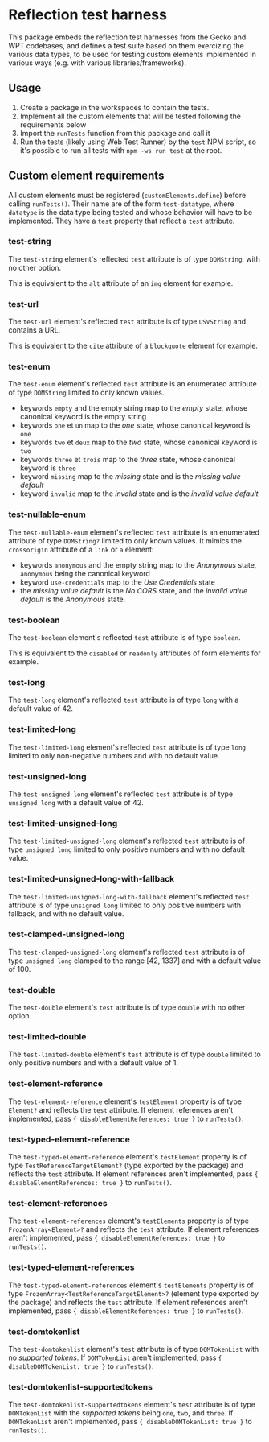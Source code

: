 # Reflection test harness

This package embeds the reflection test harnesses from the Gecko and WPT codebases,
and defines a test suite based on them exercizing the various data types,
to be used for testing custom elements implemented in various ways
(e.g. with various libraries/frameworks).

## Usage

1. Create a package in the workspaces to contain the tests.
2. Implement all the custom elements that will be tested
   following the requirements below
3. Import the `runTests` function from this package and call it
4. Run the tests (likely using Web Test Runner) by the `test` NPM script,
   so it's possible to run all tests with `npm -ws run test` at the root.

## Custom element requirements

All custom elements must be registered (`customElements.define`) before calling `runTests()`.
Their name are of the form `test-datatype`, where `datatype` is the data type being tested and whose behavior will have to be implemented.
They have a `test` property that reflect a `test` attribute.

### test-string

The `test-string` element's reflected `test` attribute is of type `DOMString`, with no other option.

This is equivalent to the `alt` attribute of an `img` element for example.

### test-url

The `test-url` element's reflected `test` attribute is of type `USVString` and contains a URL.

This is equivalent to the `cite` attribute of a `blockquote` element for example.

### test-enum

The `test-enum` element's reflected `test` attribute is an enumerated attribute of type `DOMString` limited to only known values.

- keywords `empty` and the empty string map to the _empty_ state, whose canonical keyword is the empty string
- keywords `one` et `un` map to the _one_ state, whose canonical keyword is `one`
- keywords `two` et `deux` map to the _two_ state, whose canonical keyword is `two`
- keywords `three` et `trois` map to the _three_ state, whose canonical keyword is `three`
- keyword `missing` map to the _missing_ state and is the _missing value default_
- keyword `invalid` map to the _invalid_ state and is the _invalid value default_

### test-nullable-enum

The `test-nullable-enum` element's reflected `test` attribute is an enumerated attribute of type `DOMString?` limited to only known values.
It mimics the `crossorigin` attribute of a `link` or `a` element:

- keywords `anonymous` and the empty string map to the _Anonymous_ state, `anonymous` being the canonical keyword
- keyword `use-credentials` map to the _Use Credentials_ state
- the _missing value default_ is the _No CORS_ state, and the _invalid value default_ is the _Anonymous_ state.

### test-boolean

The `test-boolean` element's reflected `test` attribute is of type `boolean`.

This is equivalent to the `disabled` or `readonly` attributes of form elements for example.

### test-long

The `test-long` element's reflected `test` attribute is of type `long` with a default value of 42.

### test-limited-long

The `test-limited-long` element's reflected `test` attribute is of type `long` limited to only non-negative numbers and with no default value.

### test-unsigned-long

The `test-unsigned-long` element's reflected `test` attribute is of type `unsigned long` with a default value of 42.

### test-limited-unsigned-long

The `test-limited-unsigned-long` element's reflected `test` attribute is of type `unsigned long` limited to only positive numbers and with no default value.

### test-limited-unsigned-long-with-fallback

The `test-limited-unsigned-long-with-fallback` element's reflected `test` attribute is of type `unsigned long` limited to only positive numbers with fallback, and with no default value.

### test-clamped-unsigned-long

The `test-clamped-unsigned-long` element's reflected `test` attribute is of type `unsigned long` clamped to the range [42, 1337] and with a default value of 100.

### test-double

The `test-double` element's `test` attribute is of type `double` with no other option.

### test-limited-double

The `test-limited-double` element's `test` attribute is of type `double` limited to only positive numbers and with a default value of 1.

### test-element-reference

The `test-element-reference` element's `testElement` property is of type `Element?` and reflects the `test` attribute.
If element references aren't implemented, pass `{ disableElementReferences: true }` to `runTests()`.

### test-typed-element-reference

The `test-typed-element-reference` element's `testElement` property is of type `TestReferenceTargetElement?` (type exported by the package) and reflects the `test` attribute.
If element references aren't implemented, pass `{ disableElementReferences: true }` to `runTests()`.

### test-element-references

The `test-element-references` element's `testElements` property is of type `FrozenArray<Element>?` and reflects the `test` attribute.
If element references aren't implemented, pass `{ disableElementReferences: true }` to `runTests()`.

### test-typed-element-references

The `test-typed-element-references` element's `testElements` property is of type `FrozenArray<TestReferenceTargetElement>?` (element type exported by the package) and reflects the `test` attribute.
If element references aren't implemented, pass `{ disableElementReferences: true }` to `runTests()`.

### test-domtokenlist

The `test-domtokenlist` element's `test` attribute is of type `DOMTokenList` with no _supported tokens_. If `DOMTokenList` aren't implemented, pass `{ disableDOMTokenList: true }` to `runTests()`.

### test-domtokenlist-supportedtokens

The `test-domtokenlist-supportedtokens` element's `test` attribute is of type `DOMTokenList` with the _supported tokens_ being `one`, `two`, and `three`. If `DOMTokenList` aren't implemented, pass `{ disableDOMTokenList: true }` to `runTests()`.
